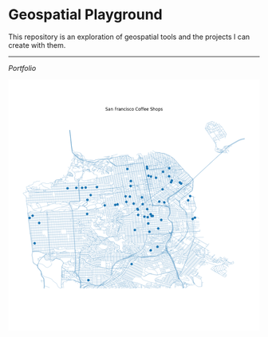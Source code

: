 # Geospatial Playground 

This repository is an exploration of geospatial tools and the projects I can create with them.

---
*Portfolio*

![SF Coffee Shops](CoffeeShops/sf_coffee.png)